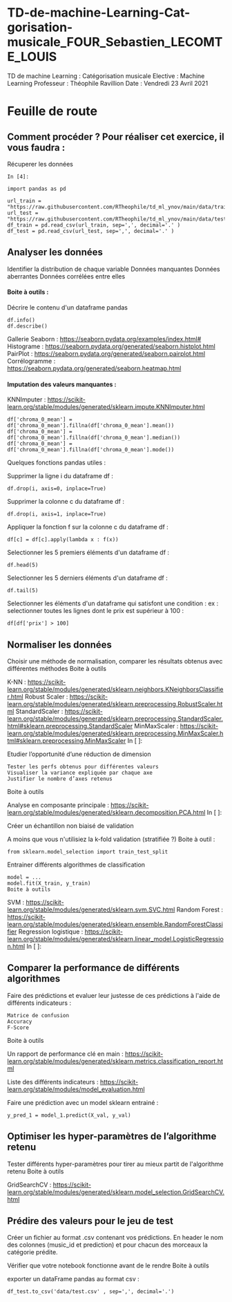 # TD-de-machine-Learning-Cat-gorisation-musicale_FOUR_Sebastien_LECOMTE_LOUIS
 TD de machine Learning : Catégorisation musicale  Elective : Machine Learning Professeur : Théophile Ravillion Date : Vendredi 23 Avril 2021


# Feuille de route

## Comment procéder ? Pour réaliser cet exercice, il vous faudra :
Récuperer les données
```
In [4]:

import pandas as pd

url_train = "https://raw.githubusercontent.com/RTheophile/td_ml_ynov/main/data/train.csv"
url_test = "https://raw.githubusercontent.com/RTheophile/td_ml_ynov/main/data/test.csv"
df_train = pd.read_csv(url_train, sep=',', decimal='.' )
df_test = pd.read_csv(url_test, sep=',', decimal='.' )
```

## Analyser les données

Identifier la distribution de chaque variable
Données manquantes
Données aberrantes
Données corrélées entre elles

#### Boite à outils :

Décrire le contenu d'un dataframe pandas
```
df.info()
df.describe()
```
Gallerie Seaborn : https://seaborn.pydata.org/examples/index.html#
Histograme : https://seaborn.pydata.org/generated/seaborn.histplot.html
PairPlot : https://seaborn.pydata.org/generated/seaborn.pairplot.html
Corrélogramme : https://seaborn.pydata.org/generated/seaborn.heatmap.html

#### Imputation des valeurs manquantes :

KNNImputer : https://scikit-learn.org/stable/modules/generated/sklearn.impute.KNNImputer.html

```
df['chroma_0_mean'] = df['chroma_0_mean'].fillna(df['chroma_0_mean'].mean())
df['chroma_0_mean'] = df['chroma_0_mean'].fillna(df['chroma_0_mean'].median())
df['chroma_0_mean'] = df['chroma_0_mean'].fillna(df['chroma_0_mean'].mode())
```

Quelques fonctions pandas utiles :

Supprimer la ligne i du dataframe df :
```
df.drop(i, axis=0, inplace=True)
```
Supprimer la colonne c du dataframe df :
```
df.drop(i, axis=1, inplace=True)
```
Appliquer la fonction f sur la colonne c du dataframe df :
```
df[c] = df[c].apply(lambda x : f(x))
```

Selectionner les 5 premiers éléments d'un dataframe df :
```
df.head(5)
```

Selectionner les 5 derniers éléments d'un dataframe df :
```
df.tail(5)
```

Selectionner les éléments d'un dataframe qui satisfont une condition :
ex : selectionner toutes les lignes dont le prix est supérieur à 100 :
```
df[df['prix'] > 100]
```

## Normaliser les données

Choisir une méthode de normalisation, comparer les résultats obtenus avec différentes méthodes
Boite à outils

K-NN : https://scikit-learn.org/stable/modules/generated/sklearn.neighbors.KNeighborsClassifier.html
Robust Scaler : https://scikit-learn.org/stable/modules/generated/sklearn.preprocessing.RobustScaler.html
StandardScaler : https://scikit-learn.org/stable/modules/generated/sklearn.preprocessing.StandardScaler.html#sklearn.preprocessing.StandardScaler
MinMaxScaler : https://scikit-learn.org/stable/modules/generated/sklearn.preprocessing.MinMaxScaler.html#sklearn.preprocessing.MinMaxScaler
In [ ]:


Etudier l’opportunité d’une réduction de dimension

    Tester les perfs obtenus pour différentes valeurs
    Visualiser la variance expliquée par chaque axe
    Justifier le nombre d’axes retenus

Boite à outils

Analyse en composante principale : https://scikit-learn.org/stable/modules/generated/sklearn.decomposition.PCA.html
In [ ]:


Créer un échantillon non biaisé de validation

A moins que vous n'utilisiez la k-fold validation (stratifiée ?)
Boite à outil :
```
from sklearn.model_selection import train_test_split
```


Entrainer différents algorithmes de classification
```
model = ...
model.fit(X_train, y_train)
Boite à outils
```

SVM : https://scikit-learn.org/stable/modules/generated/sklearn.svm.SVC.html
Random Forest : https://scikit-learn.org/stable/modules/generated/sklearn.ensemble.RandomForestClassifier
Regression logistique : https://scikit-learn.org/stable/modules/generated/sklearn.linear_model.LogisticRegression.html
In [ ]:


## Comparer la performance de différents algorithmes

Faire des prédictions et evaluer leur justesse de ces prédictions à l'aide de différents indicateurs :

    Matrice de confusion
    Accuracy
    F-Score

Boite à outils

Un rapport de performance clé en main : https://scikit-learn.org/stable/modules/generated/sklearn.metrics.classification_report.html

Liste des différents indicateurs : https://scikit-learn.org/stable/modules/model_evaluation.html

Faire une prédiction avec un model sklearn entrainé : 
```
y_pred_1 = model_1.predict(X_val, y_val)
```

## Optimiser les hyper-paramètres de l’algorithme retenu

Tester différents hyper-paramètres pour tirer au mieux partit de l'algorithme retenu
Boite à outils

GridSearchCV : https://scikit-learn.org/stable/modules/generated/sklearn.model_selection.GridSearchCV.html


## Prédire des valeurs pour le jeu de test

Créer un fichier au format .csv contenant vos prédictions. En header le nom des colonnes (music_id et prediction) et pour chacun des morceaux la catégorie prédite.

Vérifier que votre notebook fonctionne avant de le rendre
Boite à outils

exporter un dataFrame pandas au format csv : 
```
df_test.to_csv('data/test.csv' , sep=',', decimal='.')
```


